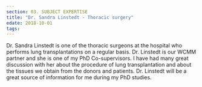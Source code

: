 ```yaml
---
section: 03. SUBJECT EXPERTISE
title: "Dr. Sandra Linstedt - Thoracic surgery"
edate: 2018-10-01
tags:
---
```


Dr. Sandra Linstedt is one of the thoracic surgeons at the hospital who performs lung transplantations on a regular basis. Dr. Linstedt is our WCMM partner and she is one of my PhD Co-supervisors. I have had many great discussion with her about the procedure of lung transplantation and about the tissues we obtain from the donors and patients. Dr. Linstedt will be a great source of information for me during my PhD studies.

